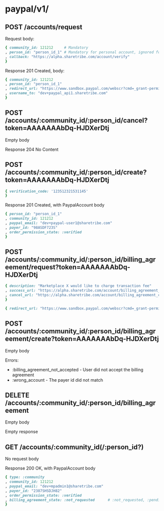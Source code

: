 
# paypal/v1/

## POST /accounts/request

Request body:

```ruby
{ community_id: 121212     # Mandatory
, person_id: "person_id_1" # Mandatory for personal account, ignored for community account
, callback: "https://alpha.sharetribe.com/account/verify"
}
```

Response 201 Created, body:

```ruby
{ community_id: 121212
, person_id: "person_id_1"
, redirect_url: "https://www.sandbox.paypal.com/webscr?cmd=_grant-permission&request_token=AAAAAAAbDq-HJDXerDtj"
, username_to: "dev+paypal_api1.sharetribe.com"
}
```

## POST /accounts/:community_id/:person_id/cancel?token=AAAAAAAbDq-HJDXerDtj

Empty body

Response 204 No Content


## POST /accounts/:community_id/:person_id/create?token=AAAAAAAbDq-HJDXerDtj

```ruby
{ verification_code: '123512321531145'
}
```

Response 201 Created, with PaypalAccount body

```ruby
{ person_id: "person_id_1"
, community_id: 121212
, paypal_email: "dev+paypal-user1@sharetribe.com"
, payer_id: "98ASDF723S"
, order_permission_state: :verified
}
```

## POST /accounts/:community_id/:person_id/billing_agreement/request?token=AAAAAAAbDq-HJDXerDtj

```ruby
{ description: "Marketplace X would like to charge transaction fee"
, success_url: "https://alpha.sharetribe.com/account/billing_agreement_success"
, cancel_url: "https://alpha.sharetribe.com/account/billing_agreement_cancel"
}
```

```ruby
{ redirect_url: "https://www.sandbox.paypal.com/webscr?cmd=_grant-permission&request_token=AAAAAAAbDq-HJDXerDtj" }
```

## POST /accounts/:community_id/:person_id/billing_agreement/create?token=AAAAAAAbDq-HJDXerDtj

Empty body

Errors:

- :billing\_agreement\_not\_accepted - User did not accept the billing agreement
- :wrong\_account - The payer id did not match

## DELETE /accounts/:community_id/:person_id/billing_agreement

Empty body

Empty response

## GET /accounts/:community_id(/:person_id?)

No request body

Response 200 OK, with PaypalAccount body

```ruby
{ type: :community
, community_id: 121212
, paypal_email: "dev+mpadmin1@sharetribe.com"
, payer_id: "2387SHSDJH82"
, order_permission_state: :verified
, billing_agreement_state: :not_requested      # :not_requested, :pending, :verified ?
}
```

